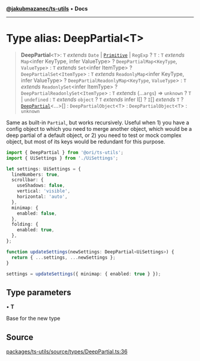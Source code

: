 [**@jakubmazanec/ts-utils**](../README.md) • **Docs**

---

# Type alias: DeepPartial\<T\>

> **DeepPartial**\<`T`\>: `T` _extends_ `Date` \| [`Primitive`](Primitive.md) \| `RegExp` ? `T` :
> `T` _extends_ `Map`\<infer KeyType, infer ValueType\> ? `DeepPartialMap`\<`KeyType`, `ValueType`\>
> : `T` _extends_ `Set`\<infer ItemType\> ? `DeepPartialSet`\<`ItemType`\> : `T` _extends_
> `ReadonlyMap`\<infer KeyType, infer ValueType\> ? `DeepPartialReadonlyMap`\<`KeyType`,
> `ValueType`\> : `T` _extends_ `ReadonlySet`\<infer ItemType\> ?
> `DeepPartialReadonlySet`\<`ItemType`\> : `T` _extends_ (...`args`) => `unknown` ? `T` \|
> `undefined` : `T` _extends_ `object` ? `T` _extends_ infer I[] ? `I`[] _extends_ `T` ?
> [`DeepPartial`](DeepPartial.md)\<...\>[] : `DeepPartialObject`\<`T`\> : `DeepPartialObject`\<`T`\>
> : `unknown`

Same as built-in `Partial`, but works recursively. Useful when 1) you have a config object to which
you need to merge another object, which would be a deep partial of a default object, or 2) you need
to test or mock complex object, but most of its keys would be redundant for this purpose.

```TypeScript
import { DeepPartial } from '@ori/ts-utils';
import { UiSettings } from './UiSettings';

let settings: UiSettings = {
  lineNumbers: true,
  scrollbar: {
    useShadows: false,
    vertical: 'visible',
    horizontal: 'auto',
  },
  minimap: {
    enabled: false,
  },
  folding: {
    enabled: true,
  },
};

function updateSettings(newSettings: DeepPartial<UiSettings>) {
  return { ...settings, ...newSettings };
}

settings = updateSettings({ minimap: { enabled: true } });
```

## Type parameters

• **T**

Base for the new type

## Source

[packages/ts-utils/source/types/DeepPartial.ts:36](https://github.com/jakubmazanec/tools/blob/bb20df5276ddb119762948adc2cda520aef09f0f/packages/ts-utils/source/types/DeepPartial.ts#L36)
